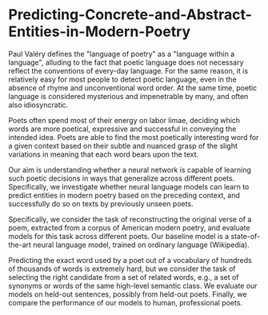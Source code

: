 # Predicting-Concrete-and-Abstract-Entities-in-Modern-Poetry

Paul Valéry defines the "language of poetry" as a "language within a language", alluding to the fact that poetic language does not necessary reflect the conventions of every-day language.
For the same reason, it is relatively easy for most people to detect poetic language, even in the absence of rhyme and unconventional word order. At the same time, poetic language is considered mysterious and impenetrable by many, and often also idiosyncratic.

Poets often spend most of their energy on labor limae, deciding which words are more poetical, expressive and successful in conveying the intended idea. 
Poets are able to find the most poetically interesting word for a given context based on their subtle and nuanced grasp of the slight variations in meaning that each word bears upon the text.

Our aim is understanding whether a neural network is capable of learning such poetic decisions in ways that generalize across different poets. 
Specifically, we investigate whether neural language models can learn to predict entities in modern poetry based on the preceding context, and successfully do so on texts by previously unseen poets. 

Specifically, we consider the task of reconstructing the original verse of a poem, extracted from a corpus of American modern poetry, and evaluate models for this task across different poets. Our baseline model is a state-of-the-art neural language model, trained on ordinary language (Wikipedia).

Predicting the exact word used by a poet out of a vocabulary of hundreds of thousands of words is extremely hard, but we consider the task of selecting the right candidate from a set of related words, e.g., a set of synonyms or words of the same high-level semantic class. 
We evaluate our models on held-out sentences, possibly from held-out poets. Finally, we compare the performance of our models to human, professional poets.

